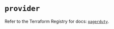 # `provider`

Refer to the Terraform Registry for docs: [`pagerduty`](https://registry.terraform.io/providers/pagerduty/pagerduty/3.12.0/docs).
